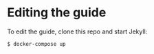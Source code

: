 # Editing the guide

To edit the guide, clone this repo and start Jekyll:

```bash
$ docker-compose up
```
